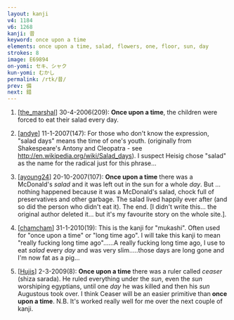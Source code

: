 ```yaml
---
layout: kanji
v4: 1184
v6: 1268
kanji: 昔
keyword: once upon a time
elements: once upon a time, salad, flowers, one, floor, sun, day
strokes: 8
image: E69894
on-yomi: セキ、シャク
kun-yomi: むかし
permalink: /rtk/昔/
prev: 備
next: 錯
---
```


1) [<a href="http://kanji.koohii.com/profile/the_marshal">the_marshal</a>] 30-4-2006(209): <strong>Once upon a time</strong>, the children were forced to eat their salad every day.

2) [<a href="http://kanji.koohii.com/profile/andye">andye</a>] 11-1-2007(147): For those who don&#039;t know the expression, &quot;salad days&quot; means the time of one&#039;s youth. (originally from Shakespeare&#039;s Antony and Cleopatra - see <a href="http://en.wikipedia.org/wiki/Salad_days">http://en.wikipedia.org/wiki/Salad_days</a>). I suspect Heisig chose &quot;salad&quot; as the name for the radical just for this phrase...

3) [<a href="http://kanji.koohii.com/profile/ayoung24">ayoung24</a>] 20-10-2007(107): <strong>Once upon a time</strong> there was a McDonald&#039;s <em>salad</em> and it was left out in the sun for a whole <em>day</em>. But ... nothing happened because it was a McDonald&#039;s salad, chock full of preservatives and other garbage. The salad lived happily ever after (and so did the person who didn&#039;t eat it). The end. [I didn&#039;t write this... the original author deleted it... but it&#039;s my favourite story on the whole site.].

4) [<a href="http://kanji.koohii.com/profile/chamcham">chamcham</a>] 31-1-2010(19): This is the kanji for &quot;mukashi&quot;. Often used for &quot;once upon a time&quot; or &quot;long time ago&quot;. I will take this kanji to mean &quot;really fucking long time ago&quot;......A really fucking long time ago, I use to eat <em>salad</em> every <em>day</em> and was very slim.....those days are long gone and I&#039;m now fat as a pig...

5) [<a href="http://kanji.koohii.com/profile/Hujis">Hujis</a>] 2-3-2009(8): <strong>Once upon a time</strong> there was a ruler called <em>ceaser</em> (shiza sarada). He ruled everything under the <em>sun</em>, even the <em>sun</em> worshiping egyptians, until one <em>day</em> he was killed and then his <em>sun</em> Augustous took over. I think Ceaser will be an easier primitive than<strong> once upon a time</strong>. N.B. It&#039;s worked really well for me over the next couple of kanji.

